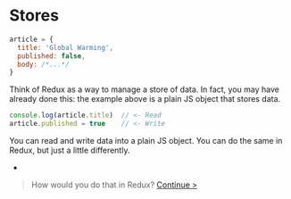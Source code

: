 # Stores

```js
article = {
  title: 'Global Warming',
  published: false,
  body: /*...*/
}
```

Think of Redux as a way to manage a store of data. In fact, you may have already done this: the example above is a plain JS object that stores data.

```js
console.log(article.title)  // <- Read
article.published = true    // <- Write
```

You can read and write data into a plain JS object. You can do the same in Redux, but just a little differently.

-

> How would you do that in Redux? [Continue >](our-first-store.md)
